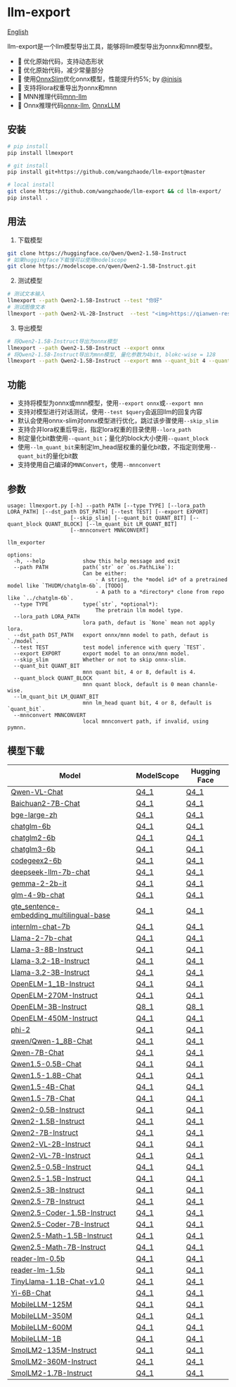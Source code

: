 # llm-export

[English](./README_en.md)

llm-export是一个llm模型导出工具，能够将llm模型导出为onnx和mnn模型。

- 🚀 优化原始代码，支持动态形状
- 🚀 优化原始代码，减少常量部分
- 🚀 使用[OnnxSlim](https://github.com/inisis/OnnxSlim)优化onnx模型，性能提升约5%; by [@inisis](https://github.com/inisis)
- 🚀 支持将lora权重导出为onnx和mnn
- 🚀 MNN推理代码[mnn-llm](https://github.com/wangzhaode/mnn-llm)
- 🚀 Onnx推理代码[onnx-llm](https://github.com/wangzhaode/onnx-llm), [OnnxLLM](https://github.com/inisis/OnnxLLM)

## 安装
```sh
# pip install
pip install llmexport

# git install
pip install git+https://github.com/wangzhaode/llm-export@master

# local install
git clone https://github.com/wangzhaode/llm-export && cd llm-export/
pip install .
```

## 用法

1. 下载模型
```sh
git clone https://huggingface.co/Qwen/Qwen2-1.5B-Instruct
# 如果huggingface下载慢可以使用modelscope
git clone https://modelscope.cn/qwen/Qwen2-1.5B-Instruct.git
```
2. 测试模型
```sh
# 测试文本输入
llmexport --path Qwen2-1.5B-Instruct --test "你好"
# 测试图像文本
llmexport --path Qwen2-VL-2B-Instruct  --test "<img>https://qianwen-res.oss-cn-beijing.aliyuncs.com/Qwen-VL/assets/demo.jpeg</img>介绍一下图片里的内容"
```

3. 导出模型
```sh
# 将Qwen2-1.5B-Instruct导出为onnx模型
llmexport --path Qwen2-1.5B-Instruct --export onnx
# 将Qwen2-1.5B-Instruct导出为mnn模型, 量化参数为4bit, blokc-wise = 128
llmexport --path Qwen2-1.5B-Instruct --export mnn --quant_bit 4 --quant_block 128
```

## 功能
- 支持将模型为onnx或mnn模型，使用`--export onnx`或`--export mnn`
- 支持对模型进行对话测试，使用`--test $query`会返回llm的回复内容
- 默认会使用onnx-slim对onnx模型进行优化，跳过该步骤使用`--skip_slim`
- 支持合并lora权重后导出，指定lora权重的目录使用`--lora_path`
- 制定量化bit数使用`--quant_bit`；量化的block大小使用`--quant_block`
- 使用`--lm_quant_bit`来制定lm_head层权重的量化bit数，不指定则使用`--quant_bit`的量化bit数
- 支持使用自己编译的`MNNConvert`，使用`--mnnconvert`

## 参数
```
usage: llmexport.py [-h] --path PATH [--type TYPE] [--lora_path LORA_PATH] [--dst_path DST_PATH] [--test TEST] [--export EXPORT]
                    [--skip_slim] [--quant_bit QUANT_BIT] [--quant_block QUANT_BLOCK] [--lm_quant_bit LM_QUANT_BIT]
                    [--mnnconvert MNNCONVERT]

llm_exporter

options:
  -h, --help            show this help message and exit
  --path PATH           path(`str` or `os.PathLike`):
                        Can be either:
                        	- A string, the *model id* of a pretrained model like `THUDM/chatglm-6b`. [TODO]
                        	- A path to a *directory* clone from repo like `../chatglm-6b`.
  --type TYPE           type(`str`, *optional*):
                        	The pretrain llm model type.
  --lora_path LORA_PATH
                        lora path, defaut is `None` mean not apply lora.
  --dst_path DST_PATH   export onnx/mnn model to path, defaut is `./model`.
  --test TEST           test model inference with query `TEST`.
  --export EXPORT       export model to an onnx/mnn model.
  --skip_slim           Whether or not to skip onnx-slim.
  --quant_bit QUANT_BIT
                        mnn quant bit, 4 or 8, default is 4.
  --quant_block QUANT_BLOCK
                        mnn quant block, default is 0 mean channle-wise.
  --lm_quant_bit LM_QUANT_BIT
                        mnn lm_head quant bit, 4 or 8, default is `quant_bit`.
  --mnnconvert MNNCONVERT
                        local mnnconvert path, if invalid, using pymnn.
```

## 模型下载

|   Model  | ModelScope  | Hugging Face |
| -------- | ----------- | ------------ |
| [Qwen-VL-Chat](https://modelscope.cn/models/qwen/Qwen-VL-Chat/summary) | [Q4_1](https://modelscope.cn/models/MNN/Qwen-VL-Chat-MNN) | [Q4_1](https://huggingface.co/alibaba-mnn/Qwen-VL-Chat-MNN) |
| [Baichuan2-7B-Chat](https://modelscope.cn/models/baichuan-inc/Baichuan2-7B-Chat/summary) | [Q4_1](https://modelscope.cn/models/MNN/Baichuan2-7B-Chat-MNN) | [Q4_1](https://huggingface.co/alibaba-mnn/Baichuan2-7B-Chat-MNN) |
| [bge-large-zh](https://modelscope.cn/models/AI-ModelScope/bge-large-zh/summary) | [Q4_1](https://modelscope.cn/models/MNN/bge-large-zh-MNN) | [Q4_1](https://huggingface.co/alibaba-mnn/bge-large-zh-MNN) |
| [chatglm-6b](https://modelscope.cn/models/ZhipuAI/ChatGLM-6B/summary) | [Q4_1](https://modelscope.cn/models/MNN/chatglm-6b-MNN) | [Q4_1](https://huggingface.co/alibaba-mnn/chatglm-6b-MNN) |
| [chatglm2-6b](https://modelscope.cn/models/ZhipuAI/chatglm2-6b/summary) | [Q4_1](https://modelscope.cn/models/MNN/chatglm2-6b-MNN) | [Q4_1](https://huggingface.co/alibaba-mnn/chatglm2-6b-MNN) |
| [chatglm3-6b](https://modelscope.cn/models/ZhipuAI/chatglm3-6b/summary) | [Q4_1](https://modelscope.cn/models/MNN/chatglm3-6b-MNN) | [Q4_1](https://huggingface.co/alibaba-mnn/chatglm3-6b-MNN) |
| [codegeex2-6b](https://modelscope.cn/models/MNN/codegeex2-6b-MNN/summary) | [Q4_1](https://modelscope.cn/models/MNN/codegeex2-6b-MNN) | [Q4_1](https://huggingface.co/alibaba-mnn/codegeex2-6b-MNN) |
| [deepseek-llm-7b-chat](https://modelscope.cn/models/deepseek-ai/deepseek-llm-7b-chat/summary) | [Q4_1](https://modelscope.cn/models/MNN/deepseek-llm-7b-chat-MNN) | [Q4_1](https://huggingface.co/alibaba-mnn/deepseek-llm-7b-chat-MNN) |
| [gemma-2-2b-it](https://modelscope.cn/models/llm-research/gemma-2-2b-it) | [Q4_1](https://modelscope.cn/models/MNN/gemma-2-2b-it-MNN) | [Q4_1](https://huggingface.co/alibaba-mnn/gemma-2-2b-it-MNN) |
| [glm-4-9b-chat](https://modelscope.cn/models/ZhipuAI/glm-4-9b-chat/summary) | [Q4_1](https://modelscope.cn/models/MNN/glm-4-9b-chat-MNN) | [Q4_1](https://huggingface.co/alibaba-mnn/glm-4-9b-chat-MNN) |
| [gte_sentence-embedding_multilingual-base](https://modelscope.cn/models/iic/gte_sentence-embedding_multilingual-base/summary) | [Q4_1](https://modelscope.cn/models/MNN/gte_sentence-embedding_multilingual-base-MNN) | [Q4_1](https://huggingface.co/alibaba-mnn/gte_sentence-embedding_multilingual-base-MNN) |
| [internlm-chat-7b](https://modelscope.cn/models/AI-ModelScope/internlm-chat-7b/summary) | [Q4_1](https://modelscope.cn/models/MNN/internlm-chat-7b-MNN) | [Q4_1](https://huggingface.co/alibaba-mnn/internlm-chat-7b-MNN) |
| [Llama-2-7b-chat](https://modelscope.cn/models/modelscope/Llama-2-7b-chat-ms/summary) | [Q4_1](https://modelscope.cn/models/MNN/Llama-2-7b-chat-MNN) | [Q4_1](https://huggingface.co/alibaba-mnn/Llama-2-7b-chat-MNN) |
| [Llama-3-8B-Instruct](https://modelscope.cn/models/modelscope/Meta-Llama-3-8B-Instruct/summary) | [Q4_1](https://modelscope.cn/models/MNN/Llama-3-8B-Instruct-MNN) | [Q4_1](https://huggingface.co/alibaba-mnn/Llama-3-8B-Instruct-MNN) |
| [Llama-3.2-1B-Instruct](https://modelscope.cn/models/LLM-Research/Llama-3.2-1B-Instruct/summary) | [Q4_1](https://modelscope.cn/models/MNN/Llama-3.2-1B-Instruct-MNN) | [Q4_1](https://huggingface.co/alibaba-mnn/Llama-3.2-1B-Instruct-MNN) |
| [Llama-3.2-3B-Instruct](https://modelscope.cn/models/LLM-Research/Llama-3.2-3B-Instruct/summary) | [Q4_1](https://modelscope.cn/models/MNN/Llama-3.2-3B-Instruct-MNN) | [Q4_1](https://huggingface.co/alibaba-mnn/Llama-3.2-3B-Instruct-MNN) |
| [OpenELM-1_1B-Instruct](https://huggingface.co/apple/OpenELM-1_1B-Instruct) | [Q4_1](https://modelscope.cn/models/MNN/OpenELM-1_1B-Instruct-MNN) | [Q4_1](https://huggingface.co/alibaba-mnn/OpenELM-1_1B-Instruct-MNN) |
| [OpenELM-270M-Instruct](https://huggingface.co/apple/OpenELM-270M-Instruct) | [Q4_1](https://modelscope.cn/models/MNN/OpenELM-270M-Instruct-MNN) | [Q4_1](https://huggingface.co/alibaba-mnn/OpenELM-270M-Instruct-MNN) |
| [OpenELM-3B-Instruct](https://huggingface.co/apple/OpenELM-3B-Instruct) | [Q8_1](https://modelscope.cn/models/MNN/OpenELM-3B-Instruct-MNN) | [Q8_1](https://huggingface.co/alibaba-mnn/OpenELM-3B-Instruct-MNN) |
| [OpenELM-450M-Instruct](https://huggingface.co/apple/OpenELM-450M-Instruct) | [Q4_1](https://modelscope.cn/models/MNN/OpenELM-450M-Instruct-MNN) | [Q4_1](https://huggingface.co/alibaba-mnn/OpenELM-450M-Instruct-MNN) |
| [phi-2](https://modelscope.cn/models/mengzhao/phi-2/summary) | [Q4_1](https://modelscope.cn/models/MNN/phi-2-MNN) | [Q4_1](https://huggingface.co/alibaba-mnn/phi-2-MNN) |
| [qwen/Qwen-1_8B-Chat](https://modelscope.cn/models/qwen/Qwen-1_8B-Chat/summary) | [Q4_1](https://modelscope.cn/models/MNN/Qwen-1_8B-Chat-MNN) | [Q4_1](https://huggingface.co/alibaba-mnn/Qwen-1_8B-Chat-MNN) |
| [Qwen-7B-Chat](https://modelscope.cn/models/qwen/Qwen-7B-Chat/summary) | [Q4_1](https://modelscope.cn/models/MNN/Qwen-7B-Chat-MNN) | [Q4_1](https://huggingface.co/alibaba-mnn/Qwen-7B-Chat-MNN) |
| [Qwen1.5-0.5B-Chat](https://modelscope.cn/models/qwen/Qwen1.5-0.5B-Chat/summary) | [Q4_1](https://modelscope.cn/models/MNN/Qwen1.5-0.5B-Chat-MNN) | [Q4_1](https://huggingface.co/alibaba-mnn/Qwen1.5-0.5B-Chat-MNN) |
| [Qwen1.5-1.8B-Chat](https://modelscope.cn/models/qwen/Qwen1.5-1.8B-Chat/summary) | [Q4_1](https://modelscope.cn/models/MNN/Qwen1.5-1.8B-Chat-MNN) | [Q4_1](https://huggingface.co/alibaba-mnn/Qwen1.5-1.8B-Chat-MNN) |
| [Qwen1.5-4B-Chat](https://modelscope.cn/models/qwen/Qwen1.5-4B-Chat/summary) | [Q4_1](https://modelscope.cn/models/MNN/Qwen1.5-4B-Chat-MNN) | [Q4_1](https://huggingface.co/alibaba-mnn/Qwen1.5-4B-Chat-MNN) |
| [Qwen1.5-7B-Chat](https://modelscope.cn/models/qwen/Qwen1.5-7B-Chat/summary) | [Q4_1](https://modelscope.cn/models/MNN/Qwen1.5-7B-Chat-MNN) | [Q4_1](https://huggingface.co/alibaba-mnn/Qwen1.5-7B-Chat-MNN) |
| [Qwen2-0.5B-Instruct](https://modelscope.cn/models/qwen/Qwen2-0.5B-Instruct/summary) | [Q4_1](https://modelscope.cn/models/MNN/Qwen2-0.5B-Instruct-MNN) | [Q4_1](https://huggingface.co/alibaba-mnn/Qwen2-0.5B-Instruct-MNN) |
| [Qwen2-1.5B-Instruct](https://modelscope.cn/models/qwen/Qwen2-1.5B-Instruct/summary) | [Q4_1](https://modelscope.cn/models/MNN/Qwen2-1.5B-Instruct-MNN) | [Q4_1](https://huggingface.co/alibaba-mnn/Qwen2-1.5B-Instruct-MNN) |
| [Qwen2-7B-Instruct](https://modelscope.cn/models/qwen/Qwen2-7B-Instruct/summary) | [Q4_1](https://modelscope.cn/models/MNN/Qwen2-7B-Instruct-MNN) | [Q4_1](https://huggingface.co/alibaba-mnn/Qwen2-7B-Instruct-MNN) |
| [Qwen2-VL-2B-Instruct](https://modelscope.cn/models/qwen/Qwen2-VL-2B-Instruct/summary) | [Q4_1](https://modelscope.cn/models/MNN/Qwen2-VL-2B-Instruct-MNN) | [Q4_1](https://huggingface.co/alibaba-mnn/Qwen2-VL-2B-Instruct-MNN) |
| [Qwen2-VL-7B-Instruct](https://modelscope.cn/models/qwen/Qwen2-VL-7B-Instruct/summary) | [Q4_1](https://modelscope.cn/models/MNN/Qwen2-VL-7B-Instruct-MNN) | [Q4_1](https://huggingface.co/alibaba-mnn/Qwen2-VL-7B-Instruct-MNN) |
| [Qwen2.5-0.5B-Instruct](https://modelscope.cn/models/qwen/Qwen2.5-0.5B-Instruct/summary) | [Q4_1](https://modelscope.cn/models/MNN/Qwen2.5-0.5B-Instruct-MNN) | [Q4_1](https://huggingface.co/alibaba-mnn/Qwen2.5-0.5B-Instruct-MNN) |
| [Qwen2.5-1.5B-Instruct](https://modelscope.cn/models/qwen/Qwen2.5-1.5B-Instruct/summary) | [Q4_1](https://modelscope.cn/models/MNN/Qwen2.5-1.5B-Instruct-MNN) | [Q4_1](https://huggingface.co/alibaba-mnn/Qwen2.5-1.5B-Instruct-MNN) |
| [Qwen2.5-3B-Instruct](https://modelscope.cn/models/qwen/Qwen2.5-3B-Instruct/summary) | [Q4_1](https://modelscope.cn/models/MNN/Qwen2.5-3B-Instruct-MNN) | [Q4_1](https://huggingface.co/alibaba-mnn/Qwen2.5-3B-Instruct-MNN) |
| [Qwen2.5-7B-Instruct](https://modelscope.cn/models/qwen/Qwen2.5-7B-Instruct/summary) | [Q4_1](https://modelscope.cn/models/MNN/Qwen2.5-7B-Instruct-MNN) | [Q4_1](https://huggingface.co/alibaba-mnn/Qwen2.5-7B-Instruct-MNN) |
| [Qwen2.5-Coder-1.5B-Instruct](https://modelscope.cn/models/qwen/Qwen2.5-Coder-1.5B-Instruct/summary) | [Q4_1](https://modelscope.cn/models/MNN/Qwen2.5-Coder-1.5B-Instruct-MNN) | [Q4_1](https://huggingface.co/alibaba-mnn/Qwen2.5-Coder-1.5B-Instruct-MNN) |
| [Qwen2.5-Coder-7B-Instruct](https://modelscope.cn/models/qwen/Qwen2.5-Coder-7B-Instruct/summary) | [Q4_1](https://modelscope.cn/models/MNN/Qwen2.5-Coder-7B-Instruct-MNN) | [Q4_1](https://huggingface.co/alibaba-mnn/Qwen2.5-Coder-7B-Instruct-MNN) |
| [Qwen2.5-Math-1.5B-Instruct](https://modelscope.cn/models/qwen/Qwen2.5-Math-1.5B-Instruct/summary) | [Q4_1](https://modelscope.cn/models/MNN/Qwen2.5-Math-1.5B-Instruct-MNN) | [Q4_1](https://huggingface.co/alibaba-mnn/Qwen2.5-Math-1.5B-Instruct-MNN) |
| [Qwen2.5-Math-7B-Instruct](https://modelscope.cn/models/qwen/Qwen2.5-Math-7B-Instruct/summary) | [Q4_1](https://modelscope.cn/models/MNN/Qwen2.5-Math-7B-Instruct-MNN) | [Q4_1](https://huggingface.co/alibaba-mnn/Qwen2.5-Math-7B-Instruct-MNN) |
| [reader-lm-0.5b](https://huggingface.co/jinaai/reader-lm-0.5b) | [Q4_1](https://modelscope.cn/models/MNN/reader-lm-0.5b-MNN) | [Q4_1](https://huggingface.co/alibaba-mnn/reader-lm-0.5b-MNN) |
| [reader-lm-1.5b](https://huggingface.co/jinaai/reader-lm-1.5b) | [Q4_1](https://modelscope.cn/models/MNN/reader-lm-1.5b-MNN) | [Q4_1](https://huggingface.co/alibaba-mnn/reader-lm-1.5b-MNN) |
| [TinyLlama-1.1B-Chat-v1.0](https://modelscope.cn/models/AI-ModelScope/TinyLlama-1.1B-Chat-v1.0/summary) | [Q4_1](https://modelscope.cn/models/MNN/TinyLlama-1.1B-Chat-MNN) | [Q4_1](https://huggingface.co/alibaba-mnn/TinyLlama-1.1B-Chat-MNN) |
| [Yi-6B-Chat](https://modelscope.cn/models/01ai/Yi-6B-Chat/summary) | [Q4_1](https://modelscope.cn/models/MNN/Yi-6B-Chat-MNN) | [Q4_1](https://huggingface.co/alibaba-mnn/Yi-6B-Chat-MNN) |
| [MobileLLM-125M](https://huggingface.co/facebook/MobileLLM-125M) | [Q4_1](https://modelscope.cn/models/MNN/MobileLLM-125M-MNN) | [Q4_1](https://huggingface.co/alibaba-mnn/MobileLLM-125M-MNN) |
| [MobileLLM-350M](https://huggingface.co/facebook/MobileLLM-350M) | [Q4_1](https://modelscope.cn/models/MNN/MobileLLM-350M-MNN) | [Q4_1](https://huggingface.co/alibaba-mnn/MobileLLM-350M-MNN) |
| [MobileLLM-600M](https://huggingface.co/facebook/MobileLLM-600M) | [Q4_1](https://modelscope.cn/models/MNN/MobileLLM-600M-MNN) | [Q4_1](https://huggingface.co/alibaba-mnn/MobileLLM-600M-MNN) |
| [MobileLLM-1B](https://huggingface.co/facebook/MobileLLM-1B) | [Q4_1](https://modelscope.cn/models/MNN/MobileLLM-1B-MNN) | [Q4_1](https://huggingface.co/alibaba-mnn/MobileLLM-1B-MNN) |
| [SmolLM2-135M-Instruct](https://huggingface.co/HuggingFaceTB/SmolLM2-135M-Instruct) | [Q4_1](https://modelscope.cn/models/MNN/SmolLM2-135M-Instruct-MNN) | [Q4_1](https://huggingface.co/alibaba-mnn/SmolLM2-135M-Instruct-MNN) |
| [SmolLM2-360M-Instruct](https://huggingface.co/HuggingFaceTB/SmolLM2-360M-Instruct) | [Q4_1](https://modelscope.cn/models/MNN/SmolLM2-360M-Instruct-MNN) | [Q4_1](https://huggingface.co/alibaba-mnn/SmolLM2-360M-Instruct-MNN) |
| [SmolLM2-1.7B-Instruct](https://huggingface.co/HuggingFaceTB/SmolLM2-1.7B-Instruct) | [Q4_1](https://modelscope.cn/models/MNN/SmolLM2-1.7B-Instruct-MNN) | [Q4_1](https://huggingface.co/alibaba-mnn/SmolLM2-1.7B-Instruct-MNN) |

